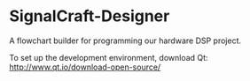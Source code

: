 # SignalCraft-Designer

A flowchart builder for programming our hardware DSP project.

To set up the development environment, download Qt: http://www.qt.io/download-open-source/
